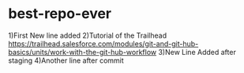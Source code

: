 # best-repo-ever
1)First New line added
2)Tutorial of the Trailhead https://trailhead.salesforce.com/modules/git-and-git-hub-basics/units/work-with-the-git-hub-workflow
3)New Line Added after staging
4)Another line after commit 
